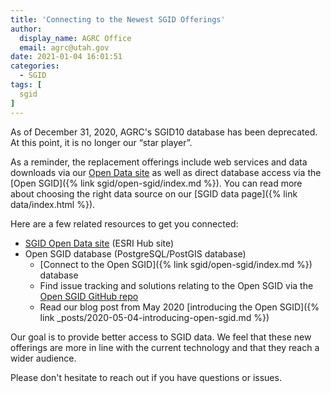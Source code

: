 ```yaml
---
title: 'Connecting to the Newest SGID Offerings'
author:
  display_name: AGRC Office
  email: agrc@utah.gov
date: 2021-01-04 16:01:51
categories:
  - SGID
tags: [
  sgid
]
---
```


As of December 31, 2020, AGRC's SGID10 database has been deprecated. At this point, it is no longer our “star player”.

As a reminder, the replacement offerings include web services and data downloads via our [Open Data site](https://opendata.gis.utah.gov/) as well as direct database access via the [Open SGID]({% link sgid/open-sgid/index.md %}). You can read more about choosing the right data source on our [SGID data page]({% link data/index.html %}).

Here are a few related resources to get you connected:
- [SGID Open Data site](https://opendata.gis.utah.gov/) (ESRI Hub site)
- Open SGID database (PostgreSQL/PostGIS database)
  - [Connect to the Open SGID]({% link sgid/open-sgid/index.md %}) database
  - Find issue tracking and solutions relating to the Open SGID via the [Open SGID GitHub repo](https://github.com/agrc/open-sgid)
  - Read our blog post from May 2020 [introducing the Open SGID]({% link _posts/2020-05-04-introducing-open-sgid.md %})

Our goal is to provide better access to SGID data. We feel that these new offerings are more in line with the current technology and that they reach a wider audience.

Please don't hesitate to reach out if you have questions or issues.
